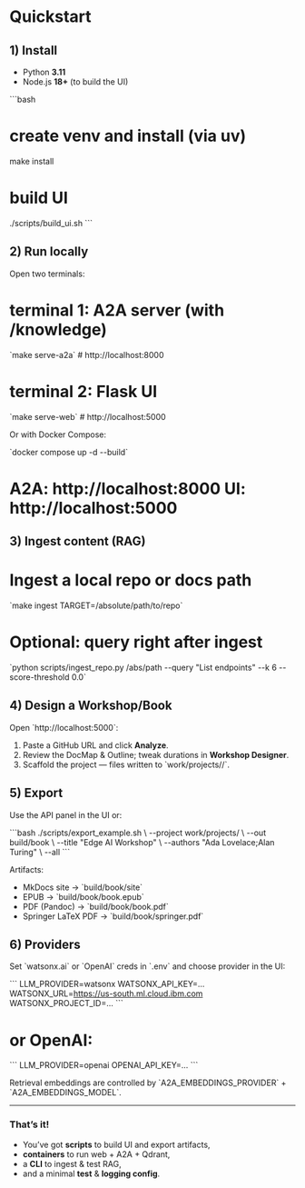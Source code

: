 # Quickstart

## 1) Install

- Python **3.11**
- Node.js **18+** (to build the UI)

\`\`\`bash
# create venv and install (via uv)
make install

# build UI
./scripts/build_ui.sh
\`\`\`

## 2) Run locally

Open two terminals:

# terminal 1: A2A server (with /knowledge)
\`make serve-a2a\`  # http://localhost:8000

# terminal 2: Flask UI
\`make serve-web\`  # http://localhost:5000

Or with Docker Compose:

\`docker compose up -d --build\`
# A2A: http://localhost:8000  UI: http://localhost:5000

## 3) Ingest content (RAG)

# Ingest a local repo or docs path
\`make ingest TARGET=/absolute/path/to/repo\`

# Optional: query right after ingest
\`python scripts/ingest_repo.py /abs/path --query "List endpoints" --k 6 --score-threshold 0.0\`

## 4) Design a Workshop/Book

Open \`http://localhost:5000\`:

1.  Paste a GitHub URL and click **Analyze**.
2.  Review the DocMap & Outline; tweak durations in **Workshop Designer**.
3.  Scaffold the project — files written to \`work/projects/<repo-slug>/\`.

## 5) Export

Use the API panel in the UI or:

\`\`\`bash
./scripts/export_example.sh \\
  --project work/projects/<repo-slug> \\
  --out build/book \\
  --title "Edge AI Workshop" \\
  --authors "Ada Lovelace;Alan Turing" \\
  --all
\`\`\`

Artifacts:

* MkDocs site → \`build/book/site\`
* EPUB → \`build/book/book.epub\`
* PDF (Pandoc) → \`build/book/book.pdf\`
* Springer LaTeX PDF → \`build/book/springer.pdf\`

## 6) Providers

Set \`watsonx.ai\` or \`OpenAI\` creds in \`.env\` and choose provider in the UI:

\`\`\`
LLM_PROVIDER=watsonx
WATSONX_API_KEY=...
WATSONX_URL=https://us-south.ml.cloud.ibm.com
WATSONX_PROJECT_ID=...
\`\`\`

# or OpenAI:
\`\`\`
LLM_PROVIDER=openai
OPENAI_API_KEY=...
\`\`\`

Retrieval embeddings are controlled by \`A2A_EMBEDDINGS_PROVIDER\` + \`A2A_EMBEDDINGS_MODEL\`.

---

### That’s it!
- You’ve got **scripts** to build UI and export artifacts,
- **containers** to run web + A2A + Qdrant,
- a **CLI** to ingest & test RAG,
- and a minimal **test** & **logging config**.
